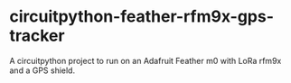 # circuitpython-feather-rfm9x-gps-tracker
A circuitpython project to run on an Adafruit Feather m0 with LoRa rfm9x and a GPS shield.
